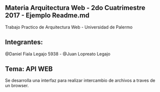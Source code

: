 ## Materia Arquitectura Web - 2do Cuatrimestre 2017 -  Ejemplo Readme.md
Trabajo Practico de Arquitectura Web - Universidad de Palermo
## Integrantes:
@Daniel Fiala Legajo 5938 - @Juan Lopreato Legajo 
## Tema: API WEB
Se desarrolla una interfaz para realizar intercambio de archivos a traves de un browser.
